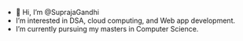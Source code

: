 - 👋 Hi, I’m @SuprajaGandhi
- I’m interested in DSA, cloud computing, and Web app development.
- I’m currently pursuing my masters in Computer Science.


<!---
SuprajaGandhi/SuprajaGandhi is a ✨ special ✨ repository because its `README.md` (this file) appears on your GitHub profile.
You can click the Preview link to take a look at your changes.
--->
